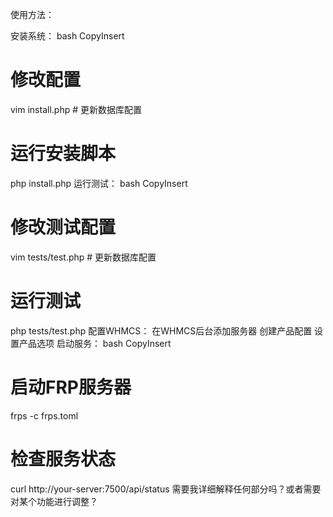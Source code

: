 使用方法：

安装系统：
bash
CopyInsert
# 修改配置
vim install.php   # 更新数据库配置

# 运行安装脚本
php install.php
运行测试：
bash
CopyInsert
# 修改测试配置
vim tests/test.php   # 更新数据库配置

# 运行测试
php tests/test.php
配置WHMCS：
在WHMCS后台添加服务器
创建产品配置
设置产品选项
启动服务：
bash
CopyInsert
# 启动FRP服务器
frps -c frps.toml

# 检查服务状态
curl http://your-server:7500/api/status
需要我详细解释任何部分吗？或者需要对某个功能进行调整？